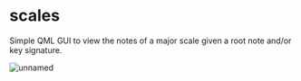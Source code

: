 # scales
Simple QML GUI to view the notes of a major scale given a root note and/or key signature.

![unnamed](https://github.com/msanchez-ayala/scales/assets/54561946/47e409ab-d36b-4fe0-999d-0d95bfa849e8)
